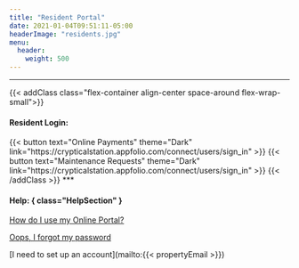 ```yaml
---
title: "Resident Portal"
date: 2021-01-04T09:51:11-05:00
headerImage: "residents.jpg"
menu:
  header:
    weight: 500
---
```


***

{{< addClass class="flex-container align-center space-around flex-wrap-small">}}
  <h4>Resident Login:</h4>
  {{< button text="Online Payments" theme="Dark" link="https://crypticalstation.appfolio.com/connect/users/sign_in" >}}
  {{< button text="Maintenance Requests" theme="Dark" link="https://crypticalstation.appfolio.com/connect/users/sign_in" >}}
{{< /addClass >}}
***

#### Help: { class="HelpSection" }
[How do I use my Online Portal?](https://www.appfolio.com/help/online-portal-overview)

[Oops, I forgot my password](https://crypticalstation.appfolio.com/connect/users/password/new)

[I need to set up an account](mailto:{{< propertyEmail >}})

